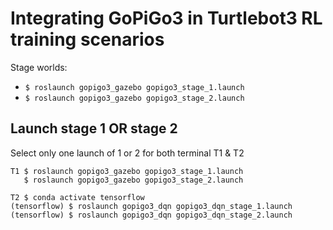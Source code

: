 # Integrating GoPiGo3 in Turtlebot3 RL training scenarios

Stage worlds:
 - `$ roslaunch gopigo3_gazebo gopigo3_stage_1.launch`
 - `$ roslaunch gopigo3_gazebo gopigo3_stage_2.launch`

## Launch stage 1 OR stage 2
Select only one launch of 1 or 2 for both terminal T1 & T2
```
T1 $ roslaunch gopigo3_gazebo gopigo3_stage_1.launch
   $ roslaunch gopigo3_gazebo gopigo3_stage_2.launch

T2 $ conda activate tensorflow
(tensorflow) $ roslaunch gopigo3_dqn gopigo3_dqn_stage_1.launch
(tensorflow) $ roslaunch gopigo3_dqn gopigo3_dqn_stage_2.launch
```